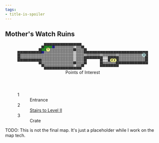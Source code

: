 ```yaml
---
tags:
- title-is-spoiler
---
```


## Mother's Watch Ruins

<!-- +template map story/iaso/510-mothers-watch-ruins svg -->

<!-- map data 85b477f8659e69bbc97ff4485477a389f8423cfb30c94d28725845eb9b064045
Map
  Title: Mother's Watch Ruins, Level I
  Theme: Old Ones Indoor Delve
  Scale: 5ft per point
                                                   Environment:
          +------------+                           . office floor
         /:::w.......>..\                          D office door
        |::1.........+...|                         + office wall
+-------+w...........]...+-----+-----+----------+  - office wall
|....................]...D.....D.....D.........3|  / office wall
|....................]...+-----+vv+--+..........|  \ office wall
+-------+............]...|     |vv|22|..........|  | office wall
        |............+...|     |.....+----------+  ] railing
         \...........>../      +-----+             v stairs  (rotate: 90)
          +------------+                           ^ stairs  (rotate: 270)
                                                   : rocks
                                                   w puddle
                                                   > stairs
Points of Interest:
1. Entrance  (tile: office floor)
2. Stairs to Level II  (symbol: ^; link: 150-the-blinking-light.html)
3. Crate  (tile: office floor; overlay: crate)
-->

<figure>
	<svg viewBox="0 0 49 10" xmlns="http://www.w3.org/2000/svg" xmlns:xlink="http://www.w3.org/1999/xlink">
		<style>
			.poi {
				font-family: Roboto, "Open Sans", "Helvetica Neue", Helvetica, Arial, sans-serif;
				font-weight: bold;
				cursor: default;
			}
		</style>
		<defs>
			<rect fill="#808080" height="1" id="office-floor" rx="0.1" ry="0.1" stroke="none" width="1"><title>office floor</title></rect>
			<rect fill="#a0a0a0" height="1" id="office-door" rx="0.1" ry="0.1" stroke="none" width="1"><title>office door</title></rect>
			<rect fill="black" height="0.1" id="office-wall-h" stroke="none" width="1"></rect>
			<rect fill="black" height="1" id="office-wall-v" stroke="none" width="0.1"></rect>
			<rect fill="black" height="0.1" id="office-wall-c" stroke="none" width="0.1"></rect>
			<rect fill="#333333" height="1" id="office-wall-b" width="1" x="0" y="0"></rect>
			<rect fill="#c0c0c0" height="1" id="railing" rx="0.1" ry="0.1" stroke="none" width="1"><title>railing</title></rect>
			<symbol id="office-stairs" viewBox="0 0 1 1">
				<title>Stairs</title>
				<rect fill="#999999" height="1" stroke="none" width="0.2" x="0" y="0"></rect>
				<rect fill="#aaaaaa" height="1" stroke="none" width="0.2" x="0.2" y="0"></rect>
				<rect fill="#bbbbbb" height="1" stroke="none" width="0.2" x="0.4" y="0"></rect>
				<rect fill="#cccccc" height="1" stroke="none" width="0.2" x="0.6" y="0"></rect>
				<rect fill="#dddddd" height="1" stroke="none" width="0.2" x="0.8" y="0"></rect>
			</symbol>
			<symbol height="1" id="office-crate" viewBox="0 0 1 1" width="1">
				<title>Crate</title>
				<path d="M0.05,0.5 l0.45,-0.45 l0.45,0.45 l-0.45,0.45 z" fill="none" stroke="#ccffff" stroke-width="0.05"></path>
				<path d="M0.15,0.5 l0.35,-0.35 l0.35,0.35 l-0.35,0.35 z" fill="#ccffff" stroke="none"></path>
			</symbol>
			<rect fill="#208020" height="1" id="rocks" rx="0.1" ry="0.1" stroke="none" width="1"><title>rocks</title></rect>
			<rect fill="#202080" height="1" id="puddle" rx="0.1" ry="0.1" stroke="none" width="1"><title>puddle</title></rect>
			<rect fill="transparent" height="1" id="--background" width="1"></rect>
			<circle fill="#ffff99" id="--poi" r="0.7" stroke="#999933" stroke-width="0.07"></circle>
		</defs>
		<g class="layer-B">
			<g transform="translate(10 0)">
				<title>Wall</title>
				<use href="#office-wall-b" x="0" y="0"></use>
				<use href="#office-wall-h" x="0" y="0"></use>
				<use href="#office-wall-h" x="0" y="0.9"></use>
				<use href="#office-wall-v" x="0" y="0"></use>
			</g>
			<g transform="translate(11 0)">
				<title>Wall</title>
				<use href="#office-wall-b" x="0" y="0"></use>
				<use href="#office-wall-h" x="0" y="0"></use>
				<use href="#office-wall-h" x="0" y="0.9"></use>
			</g>
			<g transform="translate(12 0)">
				<title>Wall</title>
				<use href="#office-wall-b" x="0" y="0"></use>
				<use href="#office-wall-h" x="0" y="0"></use>
				<use href="#office-wall-h" x="0" y="0.9"></use>
			</g>
			<g transform="translate(13 0)">
				<title>Wall</title>
				<use href="#office-wall-b" x="0" y="0"></use>
				<use href="#office-wall-h" x="0" y="0"></use>
				<use href="#office-wall-h" x="0" y="0.9"></use>
			</g>
			<g transform="translate(14 0)">
				<title>Wall</title>
				<use href="#office-wall-b" x="0" y="0"></use>
				<use href="#office-wall-h" x="0" y="0"></use>
				<use href="#office-wall-h" x="0" y="0.9"></use>
			</g>
			<g transform="translate(15 0)">
				<title>Wall</title>
				<use href="#office-wall-b" x="0" y="0"></use>
				<use href="#office-wall-h" x="0" y="0"></use>
				<use href="#office-wall-h" x="0" y="0.9"></use>
			</g>
			<g transform="translate(16 0)">
				<title>Wall</title>
				<use href="#office-wall-b" x="0" y="0"></use>
				<use href="#office-wall-h" x="0" y="0"></use>
				<use href="#office-wall-h" x="0" y="0.9"></use>
			</g>
			<g transform="translate(17 0)">
				<title>Wall</title>
				<use href="#office-wall-b" x="0" y="0"></use>
				<use href="#office-wall-h" x="0" y="0"></use>
				<use href="#office-wall-h" x="0" y="0.9"></use>
			</g>
			<g transform="translate(18 0)">
				<title>Wall</title>
				<use href="#office-wall-b" x="0" y="0"></use>
				<use href="#office-wall-h" x="0" y="0"></use>
				<use href="#office-wall-h" x="0" y="0.9"></use>
			</g>
			<g transform="translate(19 0)">
				<title>Wall</title>
				<use href="#office-wall-b" x="0" y="0"></use>
				<use href="#office-wall-h" x="0" y="0"></use>
				<use href="#office-wall-h" x="0" y="0.9"></use>
			</g>
			<g transform="translate(20 0)">
				<title>Wall</title>
				<use href="#office-wall-b" x="0" y="0"></use>
				<use href="#office-wall-h" x="0" y="0"></use>
				<use href="#office-wall-h" x="0" y="0.9"></use>
			</g>
			<g transform="translate(21 0)">
				<title>Wall</title>
				<use href="#office-wall-b" x="0" y="0"></use>
				<use href="#office-wall-h" x="0" y="0"></use>
				<use href="#office-wall-h" x="0" y="0.9"></use>
			</g>
			<g transform="translate(22 0)">
				<title>Wall</title>
				<use href="#office-wall-b" x="0" y="0"></use>
				<use href="#office-wall-h" x="0" y="0"></use>
				<use href="#office-wall-h" x="0" y="0.9"></use>
			</g>
			<g transform="translate(23 0)">
				<title>Wall</title>
				<use href="#office-wall-b" x="0" y="0"></use>
				<use href="#office-wall-h" x="0" y="0"></use>
				<use href="#office-wall-v" x="0.9" y="0"></use>
				<use href="#office-wall-h" x="0" y="0.9"></use>
			</g>
			<g transform="translate(9 1)">
				<title>Wall</title>
				<use href="#office-wall-b" x="0" y="0"></use>
				<use href="#office-wall-h" x="0" y="0"></use>
				<use href="#office-wall-v" x="0.9" y="0"></use>
				<use href="#office-wall-h" x="0" y="0.9"></use>
				<use href="#office-wall-v" x="0" y="0"></use>
			</g>
			<use href="#rocks" x="10" y="1"></use>
			<use href="#rocks" x="11" y="1"></use>
			<use href="#rocks" x="12" y="1"></use>
			<use href="#puddle" x="13" y="1"></use>
			<use href="#office-floor" x="14" y="1"></use>
			<use href="#office-floor" x="15" y="1"></use>
			<use href="#office-floor" x="16" y="1"></use>
			<use href="#office-floor" x="17" y="1"></use>
			<use href="#office-floor" x="18" y="1"></use>
			<use href="#office-floor" x="19" y="1"></use>
			<use href="#office-floor" x="20" y="1"></use>
			<use href="#office-floor" x="22" y="1"></use>
			<use href="#office-floor" x="23" y="1"></use>
			<g transform="translate(24 1)">
				<title>Wall</title>
				<use href="#office-wall-b" x="0" y="0"></use>
				<use href="#office-wall-h" x="0" y="0"></use>
				<use href="#office-wall-v" x="0.9" y="0"></use>
				<use href="#office-wall-h" x="0" y="0.9"></use>
				<use href="#office-wall-v" x="0" y="0"></use>
			</g>
			<g transform="translate(8 2)">
				<title>Wall</title>
				<use href="#office-wall-b" x="0" y="0"></use>
				<use href="#office-wall-h" x="0" y="0"></use>
				<use href="#office-wall-v" x="0.9" y="0"></use>
				<use href="#office-wall-v" x="0" y="0"></use>
			</g>
			<use href="#rocks" x="9" y="2"></use>
			<use href="#rocks" x="10" y="2"></use>
			<use href="#office-floor" x="12" y="2"></use>
			<use href="#office-floor" x="13" y="2"></use>
			<use href="#office-floor" x="14" y="2"></use>
			<use href="#office-floor" x="15" y="2"></use>
			<use href="#office-floor" x="16" y="2"></use>
			<use href="#office-floor" x="17" y="2"></use>
			<use href="#office-floor" x="18" y="2"></use>
			<use href="#office-floor" x="19" y="2"></use>
			<use href="#office-floor" x="20" y="2"></use>
			<g transform="translate(21 2)">
				<title>Wall</title>
				<use href="#office-wall-b" x="0" y="0"></use>
				<use href="#office-wall-h" x="0" y="0"></use>
				<use href="#office-wall-v" x="0.9" y="0"></use>
				<use href="#office-wall-h" x="0" y="0.9"></use>
				<use href="#office-wall-v" x="0" y="0"></use>
			</g>
			<use href="#office-floor" x="22" y="2"></use>
			<use href="#office-floor" x="23" y="2"></use>
			<use href="#office-floor" x="24" y="2"></use>
			<g transform="translate(25 2)">
				<title>Wall</title>
				<use href="#office-wall-b" x="0" y="0"></use>
				<use href="#office-wall-h" x="0" y="0"></use>
				<use href="#office-wall-v" x="0.9" y="0"></use>
				<use href="#office-wall-v" x="0" y="0"></use>
			</g>
			<g transform="translate(0 3)">
				<title>Wall</title>
				<use href="#office-wall-b" x="0" y="0"></use>
				<use href="#office-wall-h" x="0" y="0"></use>
				<use href="#office-wall-v" x="0" y="0"></use>
				<use href="#office-wall-c" x="0.9" y="0.9"></use>
			</g>
			<g transform="translate(1 3)">
				<title>Wall</title>
				<use href="#office-wall-b" x="0" y="0"></use>
				<use href="#office-wall-h" x="0" y="0"></use>
				<use href="#office-wall-h" x="0" y="0.9"></use>
			</g>
			<g transform="translate(2 3)">
				<title>Wall</title>
				<use href="#office-wall-b" x="0" y="0"></use>
				<use href="#office-wall-h" x="0" y="0"></use>
				<use href="#office-wall-h" x="0" y="0.9"></use>
			</g>
			<g transform="translate(3 3)">
				<title>Wall</title>
				<use href="#office-wall-b" x="0" y="0"></use>
				<use href="#office-wall-h" x="0" y="0"></use>
				<use href="#office-wall-h" x="0" y="0.9"></use>
			</g>
			<g transform="translate(4 3)">
				<title>Wall</title>
				<use href="#office-wall-b" x="0" y="0"></use>
				<use href="#office-wall-h" x="0" y="0"></use>
				<use href="#office-wall-h" x="0" y="0.9"></use>
			</g>
			<g transform="translate(5 3)">
				<title>Wall</title>
				<use href="#office-wall-b" x="0" y="0"></use>
				<use href="#office-wall-h" x="0" y="0"></use>
				<use href="#office-wall-h" x="0" y="0.9"></use>
			</g>
			<g transform="translate(6 3)">
				<title>Wall</title>
				<use href="#office-wall-b" x="0" y="0"></use>
				<use href="#office-wall-h" x="0" y="0"></use>
				<use href="#office-wall-h" x="0" y="0.9"></use>
			</g>
			<g transform="translate(7 3)">
				<title>Wall</title>
				<use href="#office-wall-b" x="0" y="0"></use>
				<use href="#office-wall-h" x="0" y="0"></use>
				<use href="#office-wall-h" x="0" y="0.9"></use>
			</g>
			<g transform="translate(8 3)">
				<title>Wall</title>
				<use href="#office-wall-b" x="0" y="0"></use>
				<use href="#office-wall-v" x="0.9" y="0"></use>
				<use href="#office-wall-h" x="0" y="0.9"></use>
				<use href="#office-wall-c" x="0" y="0"></use>
			</g>
			<use href="#puddle" x="9" y="3"></use>
			<use href="#office-floor" x="10" y="3"></use>
			<use href="#office-floor" x="11" y="3"></use>
			<use href="#office-floor" x="12" y="3"></use>
			<use href="#office-floor" x="13" y="3"></use>
			<use href="#office-floor" x="14" y="3"></use>
			<use href="#office-floor" x="15" y="3"></use>
			<use href="#office-floor" x="16" y="3"></use>
			<use href="#office-floor" x="17" y="3"></use>
			<use href="#office-floor" x="18" y="3"></use>
			<use href="#office-floor" x="19" y="3"></use>
			<use href="#office-floor" x="20" y="3"></use>
			<use href="#railing" x="21" y="3"></use>
			<use href="#office-floor" x="22" y="3"></use>
			<use href="#office-floor" x="23" y="3"></use>
			<use href="#office-floor" x="24" y="3"></use>
			<g transform="translate(25 3)">
				<title>Wall</title>
				<use href="#office-wall-b" x="0" y="0"></use>
				<use href="#office-wall-h" x="0" y="0.9"></use>
				<use href="#office-wall-v" x="0" y="0"></use>
				<use href="#office-wall-c" x="0.9" y="0"></use>
			</g>
			<g transform="translate(26 3)">
				<title>Wall</title>
				<use href="#office-wall-b" x="0" y="0"></use>
				<use href="#office-wall-h" x="0" y="0"></use>
				<use href="#office-wall-h" x="0" y="0.9"></use>
			</g>
			<g transform="translate(27 3)">
				<title>Wall</title>
				<use href="#office-wall-b" x="0" y="0"></use>
				<use href="#office-wall-h" x="0" y="0"></use>
				<use href="#office-wall-h" x="0" y="0.9"></use>
			</g>
			<g transform="translate(28 3)">
				<title>Wall</title>
				<use href="#office-wall-b" x="0" y="0"></use>
				<use href="#office-wall-h" x="0" y="0"></use>
				<use href="#office-wall-h" x="0" y="0.9"></use>
			</g>
			<g transform="translate(29 3)">
				<title>Wall</title>
				<use href="#office-wall-b" x="0" y="0"></use>
				<use href="#office-wall-h" x="0" y="0"></use>
				<use href="#office-wall-h" x="0" y="0.9"></use>
			</g>
			<g transform="translate(30 3)">
				<title>Wall</title>
				<use href="#office-wall-b" x="0" y="0"></use>
				<use href="#office-wall-h" x="0" y="0"></use>
				<use href="#office-wall-h" x="0" y="0.9"></use>
			</g>
			<g transform="translate(31 3)">
				<title>Wall</title>
				<use href="#office-wall-b" x="0" y="0"></use>
				<use href="#office-wall-h" x="0" y="0"></use>
				<use href="#office-wall-h" x="0" y="0.9"></use>
			</g>
			<g transform="translate(32 3)">
				<title>Wall</title>
				<use href="#office-wall-b" x="0" y="0"></use>
				<use href="#office-wall-h" x="0" y="0"></use>
				<use href="#office-wall-h" x="0" y="0.9"></use>
			</g>
			<g transform="translate(33 3)">
				<title>Wall</title>
				<use href="#office-wall-b" x="0" y="0"></use>
				<use href="#office-wall-h" x="0" y="0"></use>
				<use href="#office-wall-h" x="0" y="0.9"></use>
			</g>
			<g transform="translate(34 3)">
				<title>Wall</title>
				<use href="#office-wall-b" x="0" y="0"></use>
				<use href="#office-wall-h" x="0" y="0"></use>
				<use href="#office-wall-h" x="0" y="0.9"></use>
			</g>
			<g transform="translate(35 3)">
				<title>Wall</title>
				<use href="#office-wall-b" x="0" y="0"></use>
				<use href="#office-wall-h" x="0" y="0"></use>
				<use href="#office-wall-h" x="0" y="0.9"></use>
			</g>
			<g transform="translate(36 3)">
				<title>Wall</title>
				<use href="#office-wall-b" x="0" y="0"></use>
				<use href="#office-wall-h" x="0" y="0"></use>
				<use href="#office-wall-h" x="0" y="0.9"></use>
			</g>
			<g transform="translate(37 3)">
				<title>Wall</title>
				<use href="#office-wall-b" x="0" y="0"></use>
				<use href="#office-wall-h" x="0" y="0"></use>
				<use href="#office-wall-h" x="0" y="0.9"></use>
			</g>
			<g transform="translate(38 3)">
				<title>Wall</title>
				<use href="#office-wall-b" x="0" y="0"></use>
				<use href="#office-wall-h" x="0" y="0"></use>
				<use href="#office-wall-h" x="0" y="0.9"></use>
			</g>
			<g transform="translate(39 3)">
				<title>Wall</title>
				<use href="#office-wall-b" x="0" y="0"></use>
				<use href="#office-wall-h" x="0" y="0"></use>
				<use href="#office-wall-h" x="0" y="0.9"></use>
			</g>
			<g transform="translate(40 3)">
				<title>Wall</title>
				<use href="#office-wall-b" x="0" y="0"></use>
				<use href="#office-wall-h" x="0" y="0"></use>
				<use href="#office-wall-h" x="0" y="0.9"></use>
			</g>
			<g transform="translate(41 3)">
				<title>Wall</title>
				<use href="#office-wall-b" x="0" y="0"></use>
				<use href="#office-wall-h" x="0" y="0"></use>
				<use href="#office-wall-h" x="0" y="0.9"></use>
			</g>
			<g transform="translate(42 3)">
				<title>Wall</title>
				<use href="#office-wall-b" x="0" y="0"></use>
				<use href="#office-wall-h" x="0" y="0"></use>
				<use href="#office-wall-h" x="0" y="0.9"></use>
			</g>
			<g transform="translate(43 3)">
				<title>Wall</title>
				<use href="#office-wall-b" x="0" y="0"></use>
				<use href="#office-wall-h" x="0" y="0"></use>
				<use href="#office-wall-h" x="0" y="0.9"></use>
			</g>
			<g transform="translate(44 3)">
				<title>Wall</title>
				<use href="#office-wall-b" x="0" y="0"></use>
				<use href="#office-wall-h" x="0" y="0"></use>
				<use href="#office-wall-h" x="0" y="0.9"></use>
			</g>
			<g transform="translate(45 3)">
				<title>Wall</title>
				<use href="#office-wall-b" x="0" y="0"></use>
				<use href="#office-wall-h" x="0" y="0"></use>
				<use href="#office-wall-h" x="0" y="0.9"></use>
			</g>
			<g transform="translate(46 3)">
				<title>Wall</title>
				<use href="#office-wall-b" x="0" y="0"></use>
				<use href="#office-wall-h" x="0" y="0"></use>
				<use href="#office-wall-h" x="0" y="0.9"></use>
			</g>
			<g transform="translate(47 3)">
				<title>Wall</title>
				<use href="#office-wall-b" x="0" y="0"></use>
				<use href="#office-wall-h" x="0" y="0"></use>
				<use href="#office-wall-h" x="0" y="0.9"></use>
			</g>
			<g transform="translate(48 3)">
				<title>Wall</title>
				<use href="#office-wall-b" x="0" y="0"></use>
				<use href="#office-wall-h" x="0" y="0"></use>
				<use href="#office-wall-v" x="0.9" y="0"></use>
				<use href="#office-wall-c" x="0" y="0.9"></use>
			</g>
			<g transform="translate(0 4)">
				<title>Wall</title>
				<use href="#office-wall-b" x="0" y="0"></use>
				<use href="#office-wall-v" x="0.9" y="0"></use>
				<use href="#office-wall-v" x="0" y="0"></use>
			</g>
			<use href="#office-floor" x="1" y="4"></use>
			<use href="#office-floor" x="2" y="4"></use>
			<use href="#office-floor" x="3" y="4"></use>
			<use href="#office-floor" x="4" y="4"></use>
			<use href="#office-floor" x="5" y="4"></use>
			<use href="#office-floor" x="6" y="4"></use>
			<use href="#office-floor" x="7" y="4"></use>
			<use href="#office-floor" x="8" y="4"></use>
			<use href="#office-floor" x="9" y="4"></use>
			<use href="#office-floor" x="10" y="4"></use>
			<use href="#office-floor" x="11" y="4"></use>
			<use href="#office-floor" x="12" y="4"></use>
			<use href="#office-floor" x="13" y="4"></use>
			<use href="#office-floor" x="14" y="4"></use>
			<use href="#office-floor" x="15" y="4"></use>
			<use href="#office-floor" x="16" y="4"></use>
			<use href="#office-floor" x="17" y="4"></use>
			<use href="#office-floor" x="18" y="4"></use>
			<use href="#office-floor" x="19" y="4"></use>
			<use href="#office-floor" x="20" y="4"></use>
			<use href="#railing" x="21" y="4"></use>
			<use href="#office-floor" x="22" y="4"></use>
			<use href="#office-floor" x="23" y="4"></use>
			<use href="#office-floor" x="24" y="4"></use>
			<use href="#office-floor" x="26" y="4"></use>
			<use href="#office-floor" x="27" y="4"></use>
			<use href="#office-floor" x="28" y="4"></use>
			<use href="#office-floor" x="29" y="4"></use>
			<use href="#office-floor" x="30" y="4"></use>
			<use href="#office-floor" x="32" y="4"></use>
			<use href="#office-floor" x="33" y="4"></use>
			<use href="#office-floor" x="34" y="4"></use>
			<use href="#office-floor" x="35" y="4"></use>
			<use href="#office-floor" x="36" y="4"></use>
			<use href="#office-floor" x="38" y="4"></use>
			<use href="#office-floor" x="39" y="4"></use>
			<use href="#office-floor" x="40" y="4"></use>
			<use href="#office-floor" x="41" y="4"></use>
			<use href="#office-floor" x="42" y="4"></use>
			<use href="#office-floor" x="43" y="4"></use>
			<use href="#office-floor" x="44" y="4"></use>
			<use href="#office-floor" x="45" y="4"></use>
			<use href="#office-floor" x="46" y="4"></use>
			<g transform="translate(48 4)">
				<title>Wall</title>
				<use href="#office-wall-b" x="0" y="0"></use>
				<use href="#office-wall-v" x="0.9" y="0"></use>
				<use href="#office-wall-v" x="0" y="0"></use>
			</g>
			<g transform="translate(0 5)">
				<title>Wall</title>
				<use href="#office-wall-b" x="0" y="0"></use>
				<use href="#office-wall-v" x="0.9" y="0"></use>
				<use href="#office-wall-v" x="0" y="0"></use>
			</g>
			<use href="#office-floor" x="1" y="5"></use>
			<use href="#office-floor" x="2" y="5"></use>
			<use href="#office-floor" x="3" y="5"></use>
			<use href="#office-floor" x="4" y="5"></use>
			<use href="#office-floor" x="5" y="5"></use>
			<use href="#office-floor" x="6" y="5"></use>
			<use href="#office-floor" x="7" y="5"></use>
			<use href="#office-floor" x="8" y="5"></use>
			<use href="#office-floor" x="9" y="5"></use>
			<use href="#office-floor" x="10" y="5"></use>
			<use href="#office-floor" x="11" y="5"></use>
			<use href="#office-floor" x="12" y="5"></use>
			<use href="#office-floor" x="13" y="5"></use>
			<use href="#office-floor" x="14" y="5"></use>
			<use href="#office-floor" x="15" y="5"></use>
			<use href="#office-floor" x="16" y="5"></use>
			<use href="#office-floor" x="17" y="5"></use>
			<use href="#office-floor" x="18" y="5"></use>
			<use href="#office-floor" x="19" y="5"></use>
			<use href="#office-floor" x="20" y="5"></use>
			<use href="#railing" x="21" y="5"></use>
			<use href="#office-floor" x="22" y="5"></use>
			<use href="#office-floor" x="23" y="5"></use>
			<use href="#office-floor" x="24" y="5"></use>
			<g transform="translate(25 5)">
				<title>Wall</title>
				<use href="#office-wall-b" x="0" y="0"></use>
				<use href="#office-wall-h" x="0" y="0"></use>
				<use href="#office-wall-v" x="0" y="0"></use>
				<use href="#office-wall-c" x="0.9" y="0.9"></use>
			</g>
			<g transform="translate(26 5)">
				<title>Wall</title>
				<use href="#office-wall-b" x="0" y="0"></use>
				<use href="#office-wall-h" x="0" y="0"></use>
				<use href="#office-wall-h" x="0" y="0.9"></use>
			</g>
			<g transform="translate(27 5)">
				<title>Wall</title>
				<use href="#office-wall-b" x="0" y="0"></use>
				<use href="#office-wall-h" x="0" y="0"></use>
				<use href="#office-wall-h" x="0" y="0.9"></use>
			</g>
			<g transform="translate(28 5)">
				<title>Wall</title>
				<use href="#office-wall-b" x="0" y="0"></use>
				<use href="#office-wall-h" x="0" y="0"></use>
				<use href="#office-wall-h" x="0" y="0.9"></use>
			</g>
			<g transform="translate(29 5)">
				<title>Wall</title>
				<use href="#office-wall-b" x="0" y="0"></use>
				<use href="#office-wall-h" x="0" y="0"></use>
				<use href="#office-wall-h" x="0" y="0.9"></use>
			</g>
			<g transform="translate(30 5)">
				<title>Wall</title>
				<use href="#office-wall-b" x="0" y="0"></use>
				<use href="#office-wall-h" x="0" y="0"></use>
				<use href="#office-wall-h" x="0" y="0.9"></use>
			</g>
			<g transform="translate(31 5)">
				<title>Wall</title>
				<use href="#office-wall-b" x="0" y="0"></use>
				<use href="#office-wall-h" x="0" y="0"></use>
				<use href="#office-wall-v" x="0.9" y="0"></use>
				<use href="#office-wall-c" x="0" y="0.9"></use>
			</g>
			<g transform="translate(34 5)">
				<title>Wall</title>
				<use href="#office-wall-b" x="0" y="0"></use>
				<use href="#office-wall-h" x="0" y="0"></use>
				<use href="#office-wall-v" x="0" y="0"></use>
				<use href="#office-wall-c" x="0.9" y="0.9"></use>
			</g>
			<g transform="translate(35 5)">
				<title>Wall</title>
				<use href="#office-wall-b" x="0" y="0"></use>
				<use href="#office-wall-h" x="0" y="0"></use>
				<use href="#office-wall-h" x="0" y="0.9"></use>
			</g>
			<g transform="translate(36 5)">
				<title>Wall</title>
				<use href="#office-wall-b" x="0" y="0"></use>
				<use href="#office-wall-h" x="0" y="0"></use>
				<use href="#office-wall-h" x="0" y="0.9"></use>
			</g>
			<g transform="translate(37 5)">
				<title>Wall</title>
				<use href="#office-wall-b" x="0" y="0"></use>
				<use href="#office-wall-h" x="0" y="0"></use>
				<use href="#office-wall-v" x="0.9" y="0"></use>
				<use href="#office-wall-c" x="0" y="0.9"></use>
			</g>
			<use href="#office-floor" x="38" y="5"></use>
			<use href="#office-floor" x="39" y="5"></use>
			<use href="#office-floor" x="40" y="5"></use>
			<use href="#office-floor" x="41" y="5"></use>
			<use href="#office-floor" x="42" y="5"></use>
			<use href="#office-floor" x="43" y="5"></use>
			<use href="#office-floor" x="44" y="5"></use>
			<use href="#office-floor" x="45" y="5"></use>
			<use href="#office-floor" x="46" y="5"></use>
			<use href="#office-floor" x="47" y="5"></use>
			<g transform="translate(48 5)">
				<title>Wall</title>
				<use href="#office-wall-b" x="0" y="0"></use>
				<use href="#office-wall-v" x="0.9" y="0"></use>
				<use href="#office-wall-v" x="0" y="0"></use>
			</g>
			<g transform="translate(0 6)">
				<title>Wall</title>
				<use href="#office-wall-b" x="0" y="0"></use>
				<use href="#office-wall-h" x="0" y="0.9"></use>
				<use href="#office-wall-v" x="0" y="0"></use>
				<use href="#office-wall-c" x="0.9" y="0"></use>
			</g>
			<g transform="translate(1 6)">
				<title>Wall</title>
				<use href="#office-wall-b" x="0" y="0"></use>
				<use href="#office-wall-h" x="0" y="0"></use>
				<use href="#office-wall-h" x="0" y="0.9"></use>
			</g>
			<g transform="translate(2 6)">
				<title>Wall</title>
				<use href="#office-wall-b" x="0" y="0"></use>
				<use href="#office-wall-h" x="0" y="0"></use>
				<use href="#office-wall-h" x="0" y="0.9"></use>
			</g>
			<g transform="translate(3 6)">
				<title>Wall</title>
				<use href="#office-wall-b" x="0" y="0"></use>
				<use href="#office-wall-h" x="0" y="0"></use>
				<use href="#office-wall-h" x="0" y="0.9"></use>
			</g>
			<g transform="translate(4 6)">
				<title>Wall</title>
				<use href="#office-wall-b" x="0" y="0"></use>
				<use href="#office-wall-h" x="0" y="0"></use>
				<use href="#office-wall-h" x="0" y="0.9"></use>
			</g>
			<g transform="translate(5 6)">
				<title>Wall</title>
				<use href="#office-wall-b" x="0" y="0"></use>
				<use href="#office-wall-h" x="0" y="0"></use>
				<use href="#office-wall-h" x="0" y="0.9"></use>
			</g>
			<g transform="translate(6 6)">
				<title>Wall</title>
				<use href="#office-wall-b" x="0" y="0"></use>
				<use href="#office-wall-h" x="0" y="0"></use>
				<use href="#office-wall-h" x="0" y="0.9"></use>
			</g>
			<g transform="translate(7 6)">
				<title>Wall</title>
				<use href="#office-wall-b" x="0" y="0"></use>
				<use href="#office-wall-h" x="0" y="0"></use>
				<use href="#office-wall-h" x="0" y="0.9"></use>
			</g>
			<g transform="translate(8 6)">
				<title>Wall</title>
				<use href="#office-wall-b" x="0" y="0"></use>
				<use href="#office-wall-h" x="0" y="0"></use>
				<use href="#office-wall-v" x="0.9" y="0"></use>
				<use href="#office-wall-c" x="0" y="0.9"></use>
			</g>
			<use href="#office-floor" x="9" y="6"></use>
			<use href="#office-floor" x="10" y="6"></use>
			<use href="#office-floor" x="11" y="6"></use>
			<use href="#office-floor" x="12" y="6"></use>
			<use href="#office-floor" x="13" y="6"></use>
			<use href="#office-floor" x="14" y="6"></use>
			<use href="#office-floor" x="15" y="6"></use>
			<use href="#office-floor" x="16" y="6"></use>
			<use href="#office-floor" x="17" y="6"></use>
			<use href="#office-floor" x="18" y="6"></use>
			<use href="#office-floor" x="19" y="6"></use>
			<use href="#office-floor" x="20" y="6"></use>
			<use href="#railing" x="21" y="6"></use>
			<use href="#office-floor" x="22" y="6"></use>
			<use href="#office-floor" x="23" y="6"></use>
			<use href="#office-floor" x="24" y="6"></use>
			<g transform="translate(25 6)">
				<title>Wall</title>
				<use href="#office-wall-b" x="0" y="0"></use>
				<use href="#office-wall-v" x="0.9" y="0"></use>
				<use href="#office-wall-v" x="0" y="0"></use>
			</g>
			<g transform="translate(31 6)">
				<title>Wall</title>
				<use href="#office-wall-b" x="0" y="0"></use>
				<use href="#office-wall-v" x="0.9" y="0"></use>
				<use href="#office-wall-v" x="0" y="0"></use>
			</g>
			<g transform="translate(34 6)">
				<title>Wall</title>
				<use href="#office-wall-b" x="0" y="0"></use>
				<use href="#office-wall-v" x="0.9" y="0"></use>
				<use href="#office-wall-h" x="0" y="0.9"></use>
				<use href="#office-wall-v" x="0" y="0"></use>
			</g>
			<g transform="translate(37 6)">
				<title>Wall</title>
				<use href="#office-wall-b" x="0" y="0"></use>
				<use href="#office-wall-v" x="0.9" y="0"></use>
				<use href="#office-wall-v" x="0" y="0"></use>
			</g>
			<use href="#office-floor" x="38" y="6"></use>
			<use href="#office-floor" x="39" y="6"></use>
			<use href="#office-floor" x="40" y="6"></use>
			<use href="#office-floor" x="41" y="6"></use>
			<use href="#office-floor" x="42" y="6"></use>
			<use href="#office-floor" x="43" y="6"></use>
			<use href="#office-floor" x="44" y="6"></use>
			<use href="#office-floor" x="45" y="6"></use>
			<use href="#office-floor" x="46" y="6"></use>
			<use href="#office-floor" x="47" y="6"></use>
			<g transform="translate(48 6)">
				<title>Wall</title>
				<use href="#office-wall-b" x="0" y="0"></use>
				<use href="#office-wall-v" x="0.9" y="0"></use>
				<use href="#office-wall-v" x="0" y="0"></use>
			</g>
			<g transform="translate(8 7)">
				<title>Wall</title>
				<use href="#office-wall-b" x="0" y="0"></use>
				<use href="#office-wall-v" x="0.9" y="0"></use>
				<use href="#office-wall-h" x="0" y="0.9"></use>
				<use href="#office-wall-v" x="0" y="0"></use>
			</g>
			<use href="#office-floor" x="9" y="7"></use>
			<use href="#office-floor" x="10" y="7"></use>
			<use href="#office-floor" x="11" y="7"></use>
			<use href="#office-floor" x="12" y="7"></use>
			<use href="#office-floor" x="13" y="7"></use>
			<use href="#office-floor" x="14" y="7"></use>
			<use href="#office-floor" x="15" y="7"></use>
			<use href="#office-floor" x="16" y="7"></use>
			<use href="#office-floor" x="17" y="7"></use>
			<use href="#office-floor" x="18" y="7"></use>
			<use href="#office-floor" x="19" y="7"></use>
			<use href="#office-floor" x="20" y="7"></use>
			<g transform="translate(21 7)">
				<title>Wall</title>
				<use href="#office-wall-b" x="0" y="0"></use>
				<use href="#office-wall-h" x="0" y="0"></use>
				<use href="#office-wall-v" x="0.9" y="0"></use>
				<use href="#office-wall-h" x="0" y="0.9"></use>
				<use href="#office-wall-v" x="0" y="0"></use>
			</g>
			<use href="#office-floor" x="22" y="7"></use>
			<use href="#office-floor" x="23" y="7"></use>
			<use href="#office-floor" x="24" y="7"></use>
			<g transform="translate(25 7)">
				<title>Wall</title>
				<use href="#office-wall-b" x="0" y="0"></use>
				<use href="#office-wall-v" x="0.9" y="0"></use>
				<use href="#office-wall-h" x="0" y="0.9"></use>
				<use href="#office-wall-v" x="0" y="0"></use>
			</g>
			<g transform="translate(31 7)">
				<title>Wall</title>
				<use href="#office-wall-b" x="0" y="0"></use>
				<use href="#office-wall-v" x="0.9" y="0"></use>
				<use href="#office-wall-v" x="0" y="0"></use>
			</g>
			<use href="#office-floor" x="32" y="7"></use>
			<use href="#office-floor" x="33" y="7"></use>
			<use href="#office-floor" x="34" y="7"></use>
			<use href="#office-floor" x="35" y="7"></use>
			<use href="#office-floor" x="36" y="7"></use>
			<g transform="translate(37 7)">
				<title>Wall</title>
				<use href="#office-wall-b" x="0" y="0"></use>
				<use href="#office-wall-v" x="0" y="0"></use>
				<use href="#office-wall-c" x="0.9" y="0"></use>
				<use href="#office-wall-c" x="0.9" y="0.9"></use>
			</g>
			<g transform="translate(38 7)">
				<title>Wall</title>
				<use href="#office-wall-b" x="0" y="0"></use>
				<use href="#office-wall-h" x="0" y="0"></use>
				<use href="#office-wall-h" x="0" y="0.9"></use>
			</g>
			<g transform="translate(39 7)">
				<title>Wall</title>
				<use href="#office-wall-b" x="0" y="0"></use>
				<use href="#office-wall-h" x="0" y="0"></use>
				<use href="#office-wall-h" x="0" y="0.9"></use>
			</g>
			<g transform="translate(40 7)">
				<title>Wall</title>
				<use href="#office-wall-b" x="0" y="0"></use>
				<use href="#office-wall-h" x="0" y="0"></use>
				<use href="#office-wall-h" x="0" y="0.9"></use>
			</g>
			<g transform="translate(41 7)">
				<title>Wall</title>
				<use href="#office-wall-b" x="0" y="0"></use>
				<use href="#office-wall-h" x="0" y="0"></use>
				<use href="#office-wall-h" x="0" y="0.9"></use>
			</g>
			<g transform="translate(42 7)">
				<title>Wall</title>
				<use href="#office-wall-b" x="0" y="0"></use>
				<use href="#office-wall-h" x="0" y="0"></use>
				<use href="#office-wall-h" x="0" y="0.9"></use>
			</g>
			<g transform="translate(43 7)">
				<title>Wall</title>
				<use href="#office-wall-b" x="0" y="0"></use>
				<use href="#office-wall-h" x="0" y="0"></use>
				<use href="#office-wall-h" x="0" y="0.9"></use>
			</g>
			<g transform="translate(44 7)">
				<title>Wall</title>
				<use href="#office-wall-b" x="0" y="0"></use>
				<use href="#office-wall-h" x="0" y="0"></use>
				<use href="#office-wall-h" x="0" y="0.9"></use>
			</g>
			<g transform="translate(45 7)">
				<title>Wall</title>
				<use href="#office-wall-b" x="0" y="0"></use>
				<use href="#office-wall-h" x="0" y="0"></use>
				<use href="#office-wall-h" x="0" y="0.9"></use>
			</g>
			<g transform="translate(46 7)">
				<title>Wall</title>
				<use href="#office-wall-b" x="0" y="0"></use>
				<use href="#office-wall-h" x="0" y="0"></use>
				<use href="#office-wall-h" x="0" y="0.9"></use>
			</g>
			<g transform="translate(47 7)">
				<title>Wall</title>
				<use href="#office-wall-b" x="0" y="0"></use>
				<use href="#office-wall-h" x="0" y="0"></use>
				<use href="#office-wall-h" x="0" y="0.9"></use>
			</g>
			<g transform="translate(48 7)">
				<title>Wall</title>
				<use href="#office-wall-b" x="0" y="0"></use>
				<use href="#office-wall-v" x="0.9" y="0"></use>
				<use href="#office-wall-h" x="0" y="0.9"></use>
				<use href="#office-wall-c" x="0" y="0"></use>
			</g>
			<g transform="translate(9 8)">
				<title>Wall</title>
				<use href="#office-wall-b" x="0" y="0"></use>
				<use href="#office-wall-h" x="0" y="0"></use>
				<use href="#office-wall-v" x="0.9" y="0"></use>
				<use href="#office-wall-h" x="0" y="0.9"></use>
				<use href="#office-wall-v" x="0" y="0"></use>
			</g>
			<use href="#office-floor" x="10" y="8"></use>
			<use href="#office-floor" x="11" y="8"></use>
			<use href="#office-floor" x="12" y="8"></use>
			<use href="#office-floor" x="13" y="8"></use>
			<use href="#office-floor" x="14" y="8"></use>
			<use href="#office-floor" x="15" y="8"></use>
			<use href="#office-floor" x="16" y="8"></use>
			<use href="#office-floor" x="17" y="8"></use>
			<use href="#office-floor" x="18" y="8"></use>
			<use href="#office-floor" x="19" y="8"></use>
			<use href="#office-floor" x="20" y="8"></use>
			<use href="#office-floor" x="22" y="8"></use>
			<use href="#office-floor" x="23" y="8"></use>
			<g transform="translate(24 8)">
				<title>Wall</title>
				<use href="#office-wall-b" x="0" y="0"></use>
				<use href="#office-wall-h" x="0" y="0"></use>
				<use href="#office-wall-v" x="0.9" y="0"></use>
				<use href="#office-wall-h" x="0" y="0.9"></use>
				<use href="#office-wall-v" x="0" y="0"></use>
			</g>
			<g transform="translate(31 8)">
				<title>Wall</title>
				<use href="#office-wall-b" x="0" y="0"></use>
				<use href="#office-wall-h" x="0" y="0.9"></use>
				<use href="#office-wall-v" x="0" y="0"></use>
				<use href="#office-wall-c" x="0.9" y="0"></use>
			</g>
			<g transform="translate(32 8)">
				<title>Wall</title>
				<use href="#office-wall-b" x="0" y="0"></use>
				<use href="#office-wall-h" x="0" y="0"></use>
				<use href="#office-wall-h" x="0" y="0.9"></use>
			</g>
			<g transform="translate(33 8)">
				<title>Wall</title>
				<use href="#office-wall-b" x="0" y="0"></use>
				<use href="#office-wall-h" x="0" y="0"></use>
				<use href="#office-wall-h" x="0" y="0.9"></use>
			</g>
			<g transform="translate(34 8)">
				<title>Wall</title>
				<use href="#office-wall-b" x="0" y="0"></use>
				<use href="#office-wall-h" x="0" y="0"></use>
				<use href="#office-wall-h" x="0" y="0.9"></use>
			</g>
			<g transform="translate(35 8)">
				<title>Wall</title>
				<use href="#office-wall-b" x="0" y="0"></use>
				<use href="#office-wall-h" x="0" y="0"></use>
				<use href="#office-wall-h" x="0" y="0.9"></use>
			</g>
			<g transform="translate(36 8)">
				<title>Wall</title>
				<use href="#office-wall-b" x="0" y="0"></use>
				<use href="#office-wall-h" x="0" y="0"></use>
				<use href="#office-wall-h" x="0" y="0.9"></use>
			</g>
			<g transform="translate(37 8)">
				<title>Wall</title>
				<use href="#office-wall-b" x="0" y="0"></use>
				<use href="#office-wall-v" x="0.9" y="0"></use>
				<use href="#office-wall-h" x="0" y="0.9"></use>
				<use href="#office-wall-c" x="0" y="0"></use>
			</g>
			<g transform="translate(10 9)">
				<title>Wall</title>
				<use href="#office-wall-b" x="0" y="0"></use>
				<use href="#office-wall-h" x="0" y="0"></use>
				<use href="#office-wall-h" x="0" y="0.9"></use>
				<use href="#office-wall-v" x="0" y="0"></use>
			</g>
			<g transform="translate(11 9)">
				<title>Wall</title>
				<use href="#office-wall-b" x="0" y="0"></use>
				<use href="#office-wall-h" x="0" y="0"></use>
				<use href="#office-wall-h" x="0" y="0.9"></use>
			</g>
			<g transform="translate(12 9)">
				<title>Wall</title>
				<use href="#office-wall-b" x="0" y="0"></use>
				<use href="#office-wall-h" x="0" y="0"></use>
				<use href="#office-wall-h" x="0" y="0.9"></use>
			</g>
			<g transform="translate(13 9)">
				<title>Wall</title>
				<use href="#office-wall-b" x="0" y="0"></use>
				<use href="#office-wall-h" x="0" y="0"></use>
				<use href="#office-wall-h" x="0" y="0.9"></use>
			</g>
			<g transform="translate(14 9)">
				<title>Wall</title>
				<use href="#office-wall-b" x="0" y="0"></use>
				<use href="#office-wall-h" x="0" y="0"></use>
				<use href="#office-wall-h" x="0" y="0.9"></use>
			</g>
			<g transform="translate(15 9)">
				<title>Wall</title>
				<use href="#office-wall-b" x="0" y="0"></use>
				<use href="#office-wall-h" x="0" y="0"></use>
				<use href="#office-wall-h" x="0" y="0.9"></use>
			</g>
			<g transform="translate(16 9)">
				<title>Wall</title>
				<use href="#office-wall-b" x="0" y="0"></use>
				<use href="#office-wall-h" x="0" y="0"></use>
				<use href="#office-wall-h" x="0" y="0.9"></use>
			</g>
			<g transform="translate(17 9)">
				<title>Wall</title>
				<use href="#office-wall-b" x="0" y="0"></use>
				<use href="#office-wall-h" x="0" y="0"></use>
				<use href="#office-wall-h" x="0" y="0.9"></use>
			</g>
			<g transform="translate(18 9)">
				<title>Wall</title>
				<use href="#office-wall-b" x="0" y="0"></use>
				<use href="#office-wall-h" x="0" y="0"></use>
				<use href="#office-wall-h" x="0" y="0.9"></use>
			</g>
			<g transform="translate(19 9)">
				<title>Wall</title>
				<use href="#office-wall-b" x="0" y="0"></use>
				<use href="#office-wall-h" x="0" y="0"></use>
				<use href="#office-wall-h" x="0" y="0.9"></use>
			</g>
			<g transform="translate(20 9)">
				<title>Wall</title>
				<use href="#office-wall-b" x="0" y="0"></use>
				<use href="#office-wall-h" x="0" y="0"></use>
				<use href="#office-wall-h" x="0" y="0.9"></use>
			</g>
			<g transform="translate(21 9)">
				<title>Wall</title>
				<use href="#office-wall-b" x="0" y="0"></use>
				<use href="#office-wall-h" x="0" y="0"></use>
				<use href="#office-wall-h" x="0" y="0.9"></use>
			</g>
			<g transform="translate(22 9)">
				<title>Wall</title>
				<use href="#office-wall-b" x="0" y="0"></use>
				<use href="#office-wall-h" x="0" y="0"></use>
				<use href="#office-wall-h" x="0" y="0.9"></use>
			</g>
			<g transform="translate(23 9)">
				<title>Wall</title>
				<use href="#office-wall-b" x="0" y="0"></use>
				<use href="#office-wall-h" x="0" y="0"></use>
				<use href="#office-wall-v" x="0.9" y="0"></use>
				<use href="#office-wall-h" x="0" y="0.9"></use>
			</g>
		</g>
		<g class="layer-O"><use href="#crate" x="47" y="4"></use></g>
		<g class="layer-I">
			<use height="1" href="#office-stairs" width="1" x="21" y="1"></use>
			<use href="#office-door" x="25" y="4"></use>
			<use href="#office-door" x="31" y="4"></use>
			<use href="#office-door" x="37" y="4"></use>
			<use height="1" href="#office-stairs" transform="rotate(90, 32.5, 5.5)" width="1" x="32" y="5"></use>
			<use height="1" href="#office-stairs" transform="rotate(90, 33.5, 5.5)" width="1" x="33" y="5"></use>
			<use height="1" href="#office-stairs" transform="rotate(90, 32.5, 6.5)" width="1" x="32" y="6"></use>
			<use height="1" href="#office-stairs" transform="rotate(90, 33.5, 6.5)" width="1" x="33" y="6"></use>
			<use height="1" href="#office-stairs" transform="rotate(270, 35.5, 6.5)" width="1" x="35" y="6"></use>
			<use height="1" href="#office-stairs" transform="rotate(270, 36.5, 6.5)" width="1" x="36" y="6"></use>
			<use height="1" href="#office-stairs" width="1" x="21" y="8"></use>
		</g>
		<g class="layer-P">
			<use href="#office-floor" x="11" y="2"></use>
			<g>
				<title>Entrance</title>
				<use href="#--poi" x="11.5" y="2.5"></use>
				<text class="poi" dominant-baseline="middle" fill="#000000" font-size="1px" text-anchor="middle" x="11.475" y="2.55">1</text>
			</g>
			<use href="#office-floor" x="47" y="4"></use>
			<g>
				<use height="2" href="#office-crate" width="2" x="46.5" y="3.5"></use>
				<text class="poi" dominant-baseline="middle" fill="#000000" font-size="1px" text-anchor="middle" x="47.475" y="4.55">3</text>
			</g>
			<use height="1" href="#office-stairs" transform="rotate(270, 35.5, 6.5)" width="1" x="35" y="6"></use>
			<a href="150-the-blinking-light.html">
				<title>Stairs to Level II</title>
				<use href="#--poi" x="35.5" y="6.5"></use>
				<text class="poi" dominant-baseline="middle" fill="#000000" font-size="1px" text-anchor="middle" x="35.475" y="6.55">2</text>
			</a>
			<use height="1" href="#office-stairs" transform="rotate(270, 36.5, 6.5)" width="1" x="36" y="6"></use>
			<a href="150-the-blinking-light.html">
				<title>Stairs to Level II</title>
				<use href="#--poi" x="36.5" y="6.5"></use>
				<text class="poi" dominant-baseline="middle" fill="#000000" font-size="1px" text-anchor="middle" x="36.475" y="6.55">2</text>
			</a>
		</g>
	</svg>
	<figcaption class="points-of-interest avoid-break-before">
		<header>Points of Interest</header>
		<dl>
			<div class="detailed">
				<dt class="poi-id">1</dt>
				<dd class="poi-title"><span class="poi-title">Entrance</span></dd>
			</div>
			<div class="detailed">
				<dt class="poi-id">2</dt>
				<dd class="poi-title"><a class="poi-link" href="150-the-blinking-light.html">Stairs to Level II</a></dd>
			</div>
			<div class="detailed">
				<dt class="poi-id">3</dt>
				<dd class="poi-title"><span class="poi-title">Crate</span></dd>
			</div>
		</dl>
	</figcaption>
</figure>

<!-- -template map story/iaso/510-mothers-watch-ruins svg -->

TODO: This is not the final map.
It's just a placeholder while I work on the map tech.
